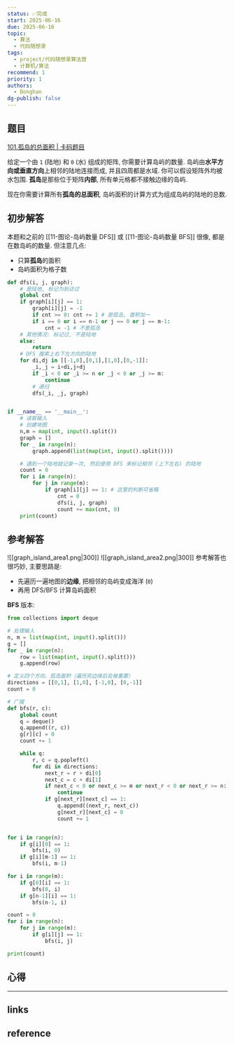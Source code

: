 ```yaml
---
status: ✅完成
start: 2025-06-16
due: 2025-06-16
topic:
  - 算法
  - 代码随想录
tags:
  - project/代码随想录算法营
  - 计算机/算法
recommend: 1
priority: 1
authors:
  - Donghan
dg-publish: false
---
```

## 题目
[101.孤岛的总面积 | 卡码题目](https://kamacoder.com/problempage.php?pid=1173)

给定一个由 `1` (陆地) 和 `0` (水) 组成的矩阵, 你需要计算岛屿的数量. 岛屿由**水平方向或垂直方向**上相邻的陆地连接而成, 并且四周都是水域. 你可以假设矩阵外均被水包围. **孤岛**是那些位于矩阵**内部**, 所有单元格都不接触边缘的岛屿.


现在你需要计算所有**孤岛的总面积**, 岛屿面积的计算方式为组成岛屿的陆地的总数.

## 初步解答
本题和之前的 [[11-图论-岛屿数量 DFS]] 或 [[11-图论-岛屿数量 BFS]] 很像, 都是在数岛屿的数量. 但注意几点:
- 只算**孤岛**的面积
- 岛屿面积为格子数

```python
def dfs(i, j, graph):
	# 是陆地, 标记为到访过
    global cnt
    if graph[i][j] == 1:
        graph[i][j] = -1
        if cnt >= 0: cnt += 1 # 是孤岛, 面积加一
        if i == 0 or i == n-1 or j == 0 or j == m-1:
            cnt = -1 # 不是孤岛
    # 其他情况: 标记过, 不是陆地
    else:
        return
    # DFS 搜索上右下左方向的陆地
    for di,dj in [[-1,0],[0,1],[1,0],[0,-1]]:
        _i,_j = i+di,j+dj
        if _i < 0 or _i >= n or _j < 0 or _j >= m:
            continue
        # 递归
        dfs(_i, _j, graph)


if __name__ == '__main__':
	# 读取输入
	# 创建地图
    n,m = map(int, input().split())
    graph = []
    for _ in range(n):
        graph.append(list(map(int, input().split())))

	# 遇到一个陆地就记录一次, 然后使用 DFS 来标记相邻 (上下左右) 的陆地
    count = 0
    for i in range(n):
        for j in range(m):
            if graph[i][j] == 1: # 这里的判断可省略
                cnt = 0
                dfs(i, j, graph)
                count += max(cnt, 0)
    print(count)
```

## 参考解答
![[graph_island_area1.png|300]] ![[graph_island_area2.png|300]]
参考解答也很巧妙, 主要思路是:
- 先遍历一遍地图的**边缘**, 把相邻的岛屿变成海洋 (`0`)
- 再用 DFS/BFS 计算岛屿面积

**BFS** 版本:
```python
from collections import deque

# 处理输入
n, m = list(map(int, input().split()))
g = []
for _ in range(n):
    row = list(map(int, input().split()))
    g.append(row)

# 定义四个方向、孤岛面积（遍历完边缘后会被重置）
directions = [[0,1], [1,0], [-1,0], [0,-1]]
count = 0

# 广搜
def bfs(r, c):
    global count
    q = deque()
    q.append((r, c))
    g[r][c] = 0
    count += 1

    while q:
        r, c = q.popleft()
        for di in directions:
            next_r = r + di[0]
            next_c = c + di[1]
            if next_c < 0 or next_c >= m or next_r < 0 or next_r >= n:
                continue
            if g[next_r][next_c] == 1:
                q.append((next_r, next_c))
                g[next_r][next_c] = 0
                count += 1


for i in range(n):
    if g[i][0] == 1: 
        bfs(i, 0)
    if g[i][m-1] == 1: 
        bfs(i, m-1)

for i in range(m):
    if g[0][i] == 1: 
        bfs(0, i)
    if g[n-1][i] == 1: 
        bfs(n-1, i)

count = 0
for i in range(n):
    for j in range(m):
        if g[i][j] == 1: 
            bfs(i, j)

print(count)
```

## 心得

---
## links


## reference
